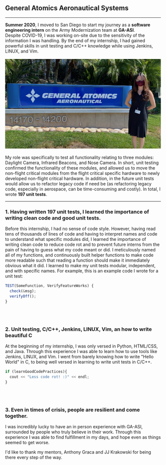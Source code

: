 ## General Atomics Aeronautical Systems
---

**Summer 2020**, I moved to San Diego to start my journey as a **software engineering intern** on the Army Modernization team at **GA-ASI**. 
<br>
Despite COVID-19, I was working on-site due to the sensitivity of the information I was handling. By the end of my internship, I had gained powerful skills in unit testing and C/C++ knowledge while using Jenkins, LINUX, and Vim. 
<br><br>
![At GA-ASI Offices](/images/GA.jpeg)
<br><br>
My role was specifically to test all functionality relating to three modules: Daylight Camera, Infrared Beacons, and Nose Camera. In short, unit testing confirmed the functionality of these modules, and allowed us to move the non-flight critical modules from the flight critical specific hardware to newly developed non-flight critical hardware. In addition, in the future unit tests would allow us to refactor legacy code if need be (as refactoring legacy code, especially in aerospace, can be time-consuming and costly). In total, I wrote **197 unit tests**.

---

### 1. Having written 197 unit tests, I learned the importance of writing clean code and good unit tests.
Before this internship, I had no sense of code style. However, having read tens of thousands of lines of code and having to interpret names and code to understand what specific modules did, I learned the importance of writing clean code to reduce code rot and to prevent future interns from the pain of having to guess what my code meant or did. I meticulously named all of my functions, and continuously built helper functions to make code more readable such that reading a function should make it immediately obvious what it did. I learned to make my unit tests modular, independent, and with specific names. For example, this is an example code I wrote for a unit test: 

```javascript
TEST(SomeFunction, VerifyFeatureWorks) {
  check(&msg); 
  verifyOff();
}
```
<br><br>
### 2. Unit testing, C/C++, Jenkins, LINUX, Vim, an how to write beautiful C
At the beginning of my internship, I was only versed in Python, HTML/CSS, and Java. Through this experience I was able to learn how to use tools like Jenkins, LINUX, and Vim. I went from barely knowing how to write "Hello World" in C, to being well versed in learning to write unit tests in C/C++. 

```javascript
if (learnGoodCodePractices){
  cout << "Less code rot! :)" << endl;
}
```
<br><br>
### 3. Even in times of crisis, people are resilient and come together.
I was incredibly lucky to have an in person experience with GA-ASI, surrounded by people who truly believe in their work. Through this experience I was able to find fulfillment in my days, and hope even as things seemed to get worse. 

I'd like to thank my mentors, Anthony Graca and JJ Krakowski for being there every step of the way.
